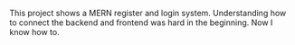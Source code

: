 This project shows a MERN register and login system.
Understanding how to connect the backend and frontend was hard in the beginning. Now I know how to.
